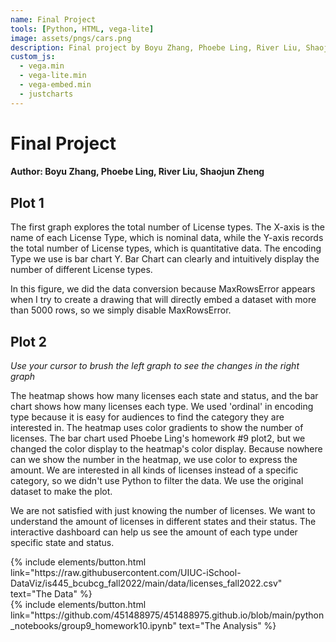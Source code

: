 ```yaml
---
name: Final Project
tools: [Python, HTML, vega-lite]
image: assets/pngs/cars.png
description: Final project by Boyu Zhang, Phoebe Ling, River Liu, Shaojun Zheng
custom_js:
  - vega.min
  - vega-lite.min
  - vega-embed.min
  - justcharts
---
```



# Final Project
#### Author: Boyu Zhang, Phoebe Ling, River Liu, Shaojun Zheng

## Plot 1
<vegachart schema-url="{{ site.baseurl }}/assets/json/hw10_1.json" style="width: 100%"></vegachart>

The first graph explores the total number of License types. The X-axis is the name of each License Type, which is nominal data, while the Y-axis records the total number of License types, which is quantitative data. The encoding Type we use is bar chart Y. Bar Chart can clearly and intuitively display the number of different License types.

In this figure, we did the data conversion because MaxRowsError appears when I try to create a drawing that will directly embed a dataset with more than 5000 rows, so we simply disable MaxRowsError.

## Plot 2

*Use your cursor to brush the left graph to see the changes in the right graph*

<vegachart schema-url="{{ site.baseurl }}/assets/json/sidebyside.json" style="width: 100%"></vegachart>

The heatmap shows how many licenses each state and status, and the bar chart shows how many licenses each type. We used 'ordinal' in encoding type because it is easy for audiences to find the category they are interested in. The heatmap uses color gradients to show the number of licenses. The bar chart used Phoebe Ling's homework #9 plot2, but we changed the color display to the heatmap's color display. Because nowhere can we show the number in the heatmap, we use color to express the amount. We are interested in all kinds of licenses instead of a specific category, so we didn't use Python to filter the data. We use the original dataset to make the plot.

We are not satisfied with just knowing the number of licenses. We want to understand the amount of licenses in different states and their status. The interactive dashboard can help us see the amount of each type under specific state and status.

<div class="left">
{% include elements/button.html link="https://raw.githubusercontent.com/UIUC-iSchool-DataViz/is445_bcubcg_fall2022/main/data/licenses_fall2022.csv" text="The Data" %}
</div>

<div class="right">
{% include elements/button.html link="https://github.com/451488975/451488975.github.io/blob/main/python_notebooks/group9_homework10.ipynb" text="The Analysis" %}
</div>

